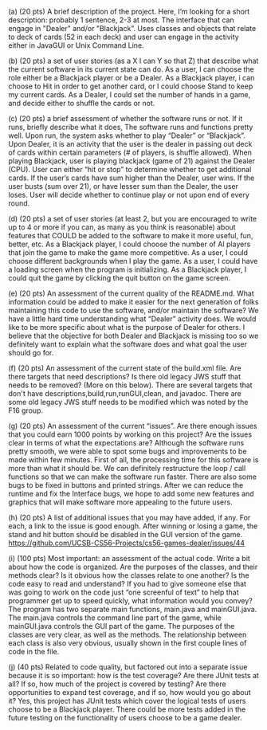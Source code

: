 
(a) (20 pts) A brief description of the project. Here, I’m looking for a short description: probably 1 sentence, 2-3 at most.
  The interface that can engage in "Dealer" and/or "Blackjack”. Uses classes and objects that relate to deck of cards (52 in each deck) and user can engage in the activity either in JavaGUI or Unix Command Line.

(b) (20 pts) a set of user stories (as a X I can Y so that Z) that describe what the current software in its current state can do.
    As a user, I can choose the role either be a Blackjack player or be a Dealer.
    As a Blackjack player, i can choose to Hit in order to get another card, or I could choose Stand to keep my current cards.
    As a Dealer, I could set the number of hands in a game, and decide either to shuffle the cards or not.

(c) (20 pts) a brief assessment of whether the software runs or not. If it runs, briefly describe what it does,
   The software runs and functions pretty well. Upon run, the system asks whether to play “Dealer” or “Blackjack”. Upon Dealer, it is an activity that the user is the dealer in passing out deck of cards within certain parameters (# of players, is shuffle allowed). When playing Blackjack, user is playing blackjack (game of 21) against the Dealer (CPU). User can either “hit or stop” to determine whether to get additional cards. If the user’s cards have sum higher than the Dealer, user wins. If the user busts (sum over 21), or have lesser sum than the Dealer, the user loses. User will decide whether to continue play or not upon end of every round.

(d) (20 pts) a set of user stories (at least 2, but you are encouraged to write up to 4 or more if you can, as many as you think is reasonable) about features that COULD be added to the software to make it more useful, fun, better, etc.
    As a Blackjack player, I could choose the number of AI players that join the game to make the game more competitive.
    As a user, I could choose different backgrounds when I play the game.
    As a user, I could have a loading screen when the program is initializing.
    As a Blackjack player, I could quit the game by clicking the quit button on the game screen.

(e) (20 pts) An assessment of the current quality of the README.md. What information could be added to make it easier for the next generation of folks maintaining this code to use the software, and/or maintain the software?
  We have a little hard time understanding what “Dealer” activity does. We would like to be more specific about what is the purpose of Dealer for others. I believe that the objective for both Dealer and Blackjack is missing too so we definitely want to explain what the software does and what goal the user should go for.

(f) (20 pts) An assessment of the current state of the build.xml file. Are there targets that need descriptions? Is there old legacy JWS stuff that needs to be removed? (More on this below).
There are several targets that don't have descriptions,build,run,runGUI,clean, and javadoc. There are some old legacy JWS stuff needs to be modified which was noted by the F16 group. 

(g) (20 pts) An assessment of the current “issues”. Are there enough issues that you could earn 1000 points by working on this project? Are the issues clear in terms of what the expectations are?
  Although the software runs pretty smooth, we were able to spot some bugs and improvements to be made within few minutes. First of all, the processing time for this software is more than what it should be. We can definitely restructure the loop / call functions so that we can make the software run faster. There are also some bugs to be fixed in buttons and printed strings. After we can reduce the runtime and fix the Interface bugs, we hope to add some new features and graphics that will make software more appealing to the future users.

(h) (20 pts) A list of additional issues that you may have added, if any. For each, a link to the issue is good enough.
  After winning or losing a game, the stand and hit button should be disabled in the GUI version of the game. 
https://github.com/UCSB-CS56-Projects/cs56-games-dealer/issues/44

(i) (100 pts) Most important: an assessment of the actual code. Write a bit about how the code is organized. Are the purposes of the classes, and their methods clear? Is it obvious how the classes relate to one another? Is the code easy to read and understand? If you had to give someone else that was going to work on the code just “one screenful of text” to help that programmer get up to speed quickly, what information would you convey?
The program has two separate main functions, main.java and mainGUI.java. The main.java controls the command line part of the game, while mainGUI.java controls the GUI part of the game. The purposes of the classes are very clear, as well as the methods. The relationship between each class is also very obvious, usually shown in the first couple lines of code in the file.

(j) (40 pts) Related to code quality, but factored out into a separate issue because it is so important: how is the test coverage? Are there JUnit tests at all? If so, how much of the project is covered by testing? Are there opportunities to expand test coverage, and if so, how would you go about it?
   Yes, this project has JUnit tests which cover the logical tests of users choose to be a Blackjack player. There could be more tests added in the future testing on the functionality of users choose to be a game dealer.
